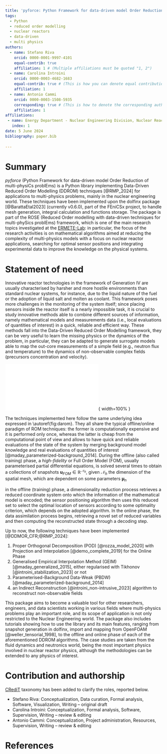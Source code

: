 ```yaml
---
title: 'pyforce: Python Framework for data-driven model Order Reduction of multi-physiCs problEms'
tags:
  - Python
  - reduced order modelling
  - nuclear reactors
  - data-driven
  - multi physics
authors:
  - name: Stefano Riva
    orcid: 0000-0001-9997-4101
    equal-contrib: true
    affiliation: 1 # (Multiple affiliations must be quoted "1, 2")
  - name: Carolina Introini
    orcid: 0000-0003-4682-1683
    equal-contrib: true # (This is how you can denote equal contributions between multiple authors)
    affiliation: 1
  - name: Antonio Cammi
    orcid: 0000-0003-1508-5935
    corresponding: true # (This is how to denote the corresponding author)
    affiliation: 1
affiliations:
 - name: Energy Department - Nuclear Engineering Division, Nuclear Reactors Group - ERMETE Lab, Politecnico di Milano, Milan, Italy
   index: 1
date: 5 June 2024
bibliography: paper.bib

---
```


# Summary
*pyforce* (Python Framework for data-driven model Order Reduction of multi-physiCs problEms) is a Python library implementing Data-Driven Reduced Order Modelling (DDROM) techniques [@RMP_2024] for applications to multi-physics problems, mainly in the nuclear engineering world. These techniques have been implemented upon the dolfinx package [@BarattaEtal2023] (currently v0.6.0), part of the FEniCSx project, to handle mesh generation, integral calculation and functions storage. The package is part of the ROSE (Reduced Order modelling with data-driven techniques for multi-phySics problEms) framework, which is one of the main research topics investigated at the [ERMETE-Lab](https://github.com/ERMETE-Lab#reduced-order-modelling-with-data-driven-techniques-for-multi-physics-problems-rose-): in particular, the focus of the research activities is on mathematical algorithms aimed at reducing the complexity of multi-physics models with a focus on nuclear reactor applications, searching for optimal sensor positions and integrating experimental data to improve the knowledge on the physical systems.

# Statement of need
Innovative reactor technologies in the framework of Generation IV are usually characterised by harsher and more hostile environments than standard nuclear systems, for instance, due to the liquid nature of the fuel or the adoption of liquid salt and molten as coolant. This framework poses more challenges in the monitoring of the system itself; since placing sensors inside the reactor itself is a nearly impossible task, it is crucial to study innovative methods able to combine different sources of information, namely mathematical models and measurements data (i.e., local evaluations of quantities of interest) in a quick, reliable and efficient way. These methods fall into the Data-Driven Reduced Order Modelling framework, they can be very useful to learn the missing physics or the dynamics of the problem, in particular, they can be adapted to generate surrogate models able to map the out-core measurements of a simple field (e.g., neutron flux and temperature) to the dynamics of non-observable complex fields (precursors concentration and velocity).

![General scheme of DDROM methods [@RMP_2024].\label{fig:darom}](../images/tie_frighter.pdf){ width=100% }

The techniques implemented here follow the same underlying idea expressed in \autoref{fig:darom}. They all share the typical offline/online paradigm of ROM techniques: the former is computationally expensive and it is performed only once, whereas the latter is cheap from the computational point of view and allows to have quick and reliable evaluations of the state of the system by merging background model knowledge and real evaluations of quantities of interest [@maday_parameterized-background_2014].
During the offline (also called training) phase, a *high-fidelity* or Full Order Model (FOM), usually parameterised partial differential equations, is solved several times to obtain a collections of snapshots $\mathbf{u}_{FOM}\in\mathbb{R}^{\mathcal{N}_h}$, given $\mathcal{N}_h$ the dimension of the spatial mesh, which are dependent on some parameters $\boldsymbol{\mu}_n$


in the offline (training) phase, a dimensionality reduction process retrieves a reduced coordinate system onto which the information of the mathematical model is encoded; the sensor positioning algorithm then uses this reduced set to select the optimal location of sensors according to some optimality criterion, which depends on the adopted algorithm. In the online phase, the data assimilation process begins, retrieving a novel set of reduced variables and then computing the reconstructed state through a decoding step.

Up to now, the following techniques have been implemented [@DDMOR_CFR;@RMP_2024]:

1. Proper Orthogonal Decomposition (POD) [@rozza_model_2020] with Projection and Interpolation [@demo_complete_2019] for the Online Phase
2. Generalised Empirical Interpolation Method (GEIM) [@maday_generalized_2015], either regularised with Tikhonov [@introini_stabilization_2023] or not
3. Parameterised-Background Data-Weak (PBDW) [@maday_parameterized-background_2014]
4. an Indirect Reconstruction [@introini_non-intrusive_2023] algorithm to reconstruct non-observable fields

This package aims to become a valuable tool for other researchers, engineers, and data scientists working in various fields where multi-physics problems play an important role, and its scope of application is not only restricted to the Nuclear Engineering world. The package also includes tutorials showing how to use the library and its main features, ranging from snapshot generation in dolfinx, import and mapping from OpenFOAM [@weller_tensorial_1998], to the offline and online phase of each of the aforementioned DDROM algorithms. The case studies are taken from the fluid dynamics and neutronics world, being the most important physics involved in nuclear reactor physics, although the methodologies can be extended to any physics of interest.

# Contribution and authorship

[CRediT](https://credit.niso.org/) taxonomy has been added to clarify the roles, reported below.

- Stefano Riva: Conceptualization, Data curation, Formal analysis, Software, Visualization, Writing – original draft
- Carolina Introini: Conceptualization, Formal analysis, Software, Supervision, Writing – review & editing
- Antonio Cammi: Conceptualization, Project administration, Resources, Supervision, Writing – review & editing


# References
